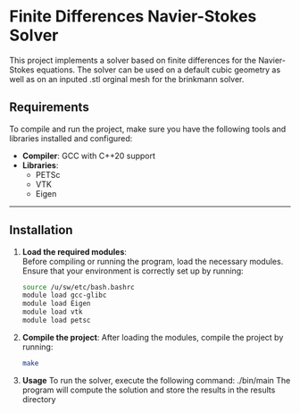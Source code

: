 # Finite Differences Navier-Stokes Solver

This project implements a solver based on finite differences for the Navier-Stokes equations.
The solver can be used on a default cubic geometry as well as on an inputed .stl orginal mesh for the brinkmann solver.

## **Requirements**

To compile and run the project, make sure you have the following tools and libraries installed and configured:

- **Compiler**: GCC with C++20 support
- **Libraries**:
  - PETSc
  - VTK
  - Eigen

---

## **Installation**

1. **Load the required modules**:  
   Before compiling or running the program, load the necessary modules. Ensure that your environment is correctly set up by running:
   ```bash
   source /u/sw/etc/bash.bashrc
   module load gcc-glibc
   module load Eigen
   module load vtk
   module load petsc

2. **Compile the project**:
    After loading the modules, compile the project by running:
    ```bash
    make 

3. **Usage**
    To run the solver, execute the following command:
    ./bin/main 
    The program will compute the solution and store the results in the results directory

